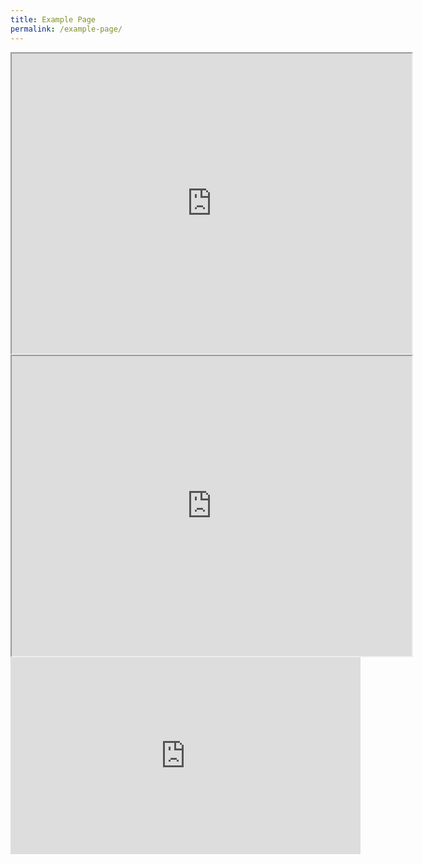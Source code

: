 ```yaml
---
title: Example Page
permalink: /example-page/
---
```

<iframe height="480" width="640" src="https://www.google.com/maps/d/embed?mid=1DAgQsg2v7H25wvOIWAJ\_esUnRH1bDAc&amp;ehbc=2E312F"></iframe>

<iframe height="480" width="640" src="https://www.google.com/maps/d/u/0/embed?mid=14hsgHjAUWx0JlPpawtEjUn3zGaWoG6c&amp;ehbc=2E312F"></iframe>

<iframe allowfullscreen="" allow="accelerometer; autoplay; clipboard-write; encrypted-media; gyroscope; picture-in-picture; web-share" frameborder="0" title="YouTube video player" src="https://www.youtube.com/embed/fk_g7VSnOoM" height="315" width="560"></iframe>